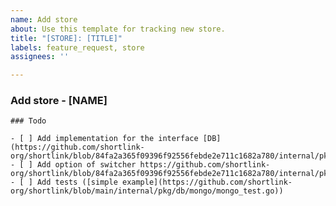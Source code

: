 ```yaml
---
name: Add store
about: Use this template for tracking new store.
title: "[STORE]: [TITLE]"
labels: feature_request, store
assignees: ''

---
```


<!-- Please fill the following sections with the required information. -->

### Add store - [NAME]

```[tasklist]
### Todo

- [ ] Add implementation for the interface [DB](https://github.com/shortlink-org/shortlink/blob/84fa2a365f09396f92556febde2e711c1682a780/internal/pkg/db/type.go#L9)
- [ ] Add option of switcher https://github.com/shortlink-org/shortlink/blob/84fa2a365f09396f92556febde2e711c1682a780/internal/pkg/db/db.go#L27
- [ ] Add tests ([simple example](https://github.com/shortlink-org/shortlink/blob/main/internal/pkg/db/mongo/mongo_test.go))
```
